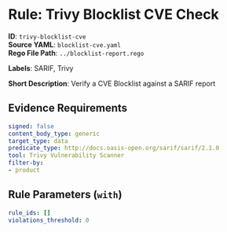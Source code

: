 # Rule: Trivy Blocklist CVE Check

**ID**: `trivy-blocklist-cve`  
**Source YAML**: `blocklist-cve.yaml`  
**Rego File Path**: `../blocklist-report.rego`  

**Labels**: SARIF, Trivy

**Short Description**: Verify a CVE Blocklist against a SARIF report

## Evidence Requirements

```yaml
signed: false
content_body_type: generic
target_type: data
predicate_type: http://docs.oasis-open.org/sarif/sarif/2.1.0
tool: Trivy Vulnerability Scanner
filter-by:
- product
```
## Rule Parameters (`with`)

```yaml
rule_ids: []
violations_threshold: 0
```
